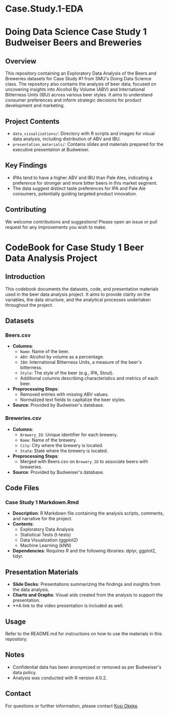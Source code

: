 # Case.Study.1-EDA

# Doing Data Science Case Study 1 Budweiser Beers and Breweries 

## Overview
This repository containing an Exploratory Data Analysis of the Beers and Breweries datasets for Case Study #1 from SMU's Doing Data Science class. The repository also contains the analysis of beer data, focused on uncovering insights into Alcohol By Volume (ABV) and International Bitterness Units (IBU) across various beer styles. It aims to understand consumer preferences and inform strategic decisions for product development and marketing.

## Project Contents
- `data_visualizations/`: Directory with R scripts and images for visual data analysis, including distribution of ABV and IBU.
- `presentation_materials/`: Contains slides and materials prepared for the executive presentation at Budweiser.

## Key Findings
- IPAs tend to have a higher ABV and IBU than Pale Ales, indicating a preference for stronger and more bitter beers in this market segment.
- The data suggest distinct taste preferences for IPA and Pale Ale consumers, potentially guiding targeted product innovation.

## Contributing
We welcome contributions and suggestions! Please open an issue or pull request for any improvements you wish to make.



# CodeBook for Case Study 1 Beer Data Analysis Project

## Introduction
This codebook documents the datasets, code, and presentation materials used in the beer data analysis project. It aims to provide clarity on the variables, the data structure, and the analytical processes undertaken throughout the project.

## Datasets
### Beers.csv
- **Columns**:
  - `Name`: Name of the beer.
  - `ABV`: Alcohol by volume as a percentage.
  - `IBU`: International Bitterness Units, a measure of the beer's bitterness.
  - `Style`: The style of the beer (e.g., IPA, Stout).
  - Additional columns describing characteristics and metrics of each beer.
- **Preprocessing Steps**:
  - Removed entries with missing ABV values.
  - Normalized text fields to capitalize the beer styles.
- **Source**: Provided by Budweiser's database.

### Breweries.csv
- **Columns**:
  - `Brewery_ID`: Unique identifier for each brewery.
  - `Name`: Name of the brewery.
  - `City`: City where the brewery is located.
  - `State`: State where the brewery is located.
- **Preprocessing Steps**:
  - Merged with Beers.csv on `Brewery_ID` to associate beers with breweries.
- **Source**: Provided by Budweiser's database.

## Code Files
### Case Study 1 Markdown.Rmd
- **Description**: R Markdown file containing the analysis scripts, comments, and narrative for the project.
- **Contents**:
  - Exploratory Data Analysis
  - Statistical Tests (t-tests)
  - Data Visualization (ggplot2)
  - Machine Learning (kNN)
- **Dependencies**: Requires R and the following libraries: dplyr, ggplot2, tidyr.

## Presentation Materials
- **Slide Decks**: Presentations summarizing the findings and insights from the data analysis.
- **Charts and Graphs**: Visual aids created from the analysis to support the presentation.
- **A link to the video presentation is included as well.

## Usage
Refer to the README.md for instructions on how to use the materials in this repository.

## Notes
- Confidential data has been anonymized or removed as per Budweiser's data policy.
- Analysis was conducted with R version 4.0.2.

## Contact
For questions or further information, please contact [Kosi Okeke](kokeke@smu.edu).
